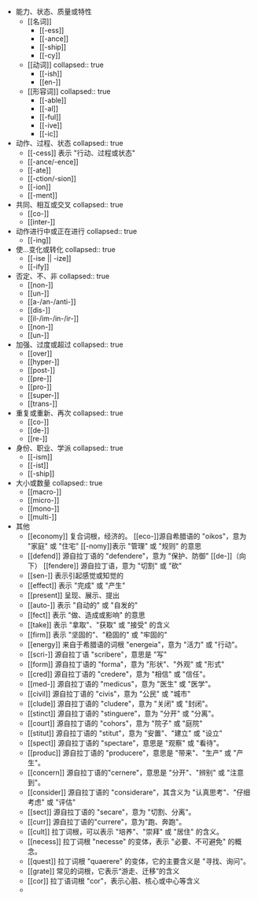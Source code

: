 - 能力、状态、质量或特性
	- [[名词]]
		- [[-ess]]
		- [[-ance]]
		- [[-ship]]
		- [[-cy]]
	- [[动词]]
	  collapsed:: true
		- [[-ish]]
		- [[en-]]
	- [[形容词]]
	  collapsed:: true
		- [[-able]]
		- [[-al]]
		- [[-ful]]
		- [[-ive]]
		- [[-ic]]
- 动作、过程、状态
  collapsed:: true
	- [[-cess]] 表示 "行动、过程或状态"
	- [[-ance/-ence]]
	- [[-ate]]
	- [[-ction/-sion]]
	- [[-ion]]
	- [[-ment]]
- 共同、相互或交叉
  collapsed:: true
	- [[co-]]
	- [[inter-]]
- 动作进行中或正在进行
  collapsed:: true
	- [[-ing]]
- 使…变化或转化
  collapsed:: true
	- [[-ise || -ize]]
	- [[-ify]]
- 否定、不、非
  collapsed:: true
	- [[non-]]
	- [[un-]]
	- [[a-/an-/anti-]]
	- [[dis-]]
	- [[il-/im-/in-/ir-]]
	- [[non-]]
	- [[un-]]
- 加强、过度或超过
  collapsed:: true
	- [[over]]
	- [[hyper-]]
	- [[post-]]
	- [[pre-]]
	- [[pro-]]
	- [[super-]]
	- [[trans-]]
- 重复或重新、再次
  collapsed:: true
	- [[co-]]
	- [[de-]]
	- [[re-]]
- 身份、职业、学派
  collapsed:: true
	- [[-ism]]
	- [[-ist]]
	- [[-ship]]
- 大小或数量
  collapsed:: true
	- [[macro-]]
	- [[micro-]]
	- [[mono-]]
	- [[multi-]]
- 其他
	- [[economy]] 复合词根，经济的。
	  [[eco-]]源自希腊语的 "oikos"，意为 "家庭" 或 "住宅"
	  [[-nomy]]表示 "管理" 或 "规则" 的意思
	- [[defend]] 源自拉丁语的 "defendere"，意为 "保护、防御"
	  [[de-]]（向下）
	  [[fendere]] 源自拉丁语，意为 "切割" 或 "砍"
	- [[sen-]] 表示引起感觉或知觉的
	- [[effect]] 表示 "完成" 或 "产生"
	- [[present]] 呈现、展示、提出
	- [[auto-]] 表示 "自动的" 或 "自发的"
	- [[fect]]  表示 "做、造成或影响" 的意思
	- [[take]] 表示 "拿取"、"获取" 或 "接受" 的含义
	- [[firm]] 表示 "坚固的"、"稳固的" 或 "牢固的"
	- [[energy]] 来自于希腊语的词根 "energeia"，意为 "活力" 或 "行动"。
	- [[scri-]] 源自拉丁语 "scribere"，意思是 "写"
	- [[form]] 源自拉丁语的 "forma"，意为 "形状"、"外观" 或 "形式"
	- [[cred]] 源自拉丁语的 "credere"，意为 "相信" 或 "信任"。
	- [[med-]] 源自拉丁语的 "medicus"，意为 "医生" 或 "医学"。
	- [[civil]] 源自拉丁语的 "civis"，意为 "公民" 或 "城市"
	- [[clude]] 源自拉丁语的 "cludere"，意为 "关闭" 或 "封闭"。
	- [[stinct]] 源自拉丁语的 "stinguere"，意为 "分开" 或 "分离"。
	- [[court]] 源自拉丁语的 "cohors"，意为 "院子" 或 "庭院"
	- [[stitut]] 源自拉丁语的 "stitut"，意为 "安置"、"建立" 或 "设立"
	- [[spect]] 源自拉丁语的 "spectare"，意思是 "观察" 或 "看待"。
	- [[produc]] 源自拉丁语的 "producere"，意思是 "带来"、"生产" 或 "产生"。
	- [[concern]] 源自拉丁语的"cernere"，意思是 "分开"、"辨别" 或 "注意到"。
	- [[consider]] 源自拉丁语的 "considerare"，其含义为 "认真思考"、"仔细考虑" 或 "评估"
	- [[sect]] 源自拉丁语的 "secare"，意为 "切割、分离"。
	- [[curr]] 源自拉丁语的"currere"，意为"跑、奔跑"。
	- [[cult]] 拉丁词根，可以表示 "培养"、"崇拜" 或 "居住" 的含义。
	- [[necess]] 拉丁词根 "necesse" 的变体，表示 "必要、不可避免" 的概念。
	- [[quest]] 拉丁词根 "quaerere" 的变体，它的主要含义是 "寻找、询问"。
	- [[grate]] 常见的词根，它表示“游走、迁移”的含义
	- [[cor]] 拉丁语词根 "cor"，表示心脏、核心或中心等含义
	-